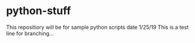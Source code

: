 # python-stuff
This repositiory will be for sample python scripts
date 1/25/19
This is a test line for branching...

